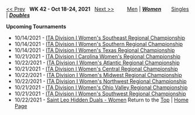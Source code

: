 <a name="top"></a>[<< Prev](women_doubles_2141.md) &nbsp; **WK 42 - Oct 18-24, 2021** &nbsp; [Next >>](women_doubles_2143.md) &nbsp;&nbsp;&nbsp;&nbsp;&nbsp;&nbsp;&nbsp; [Men](./men_doubles_2142.md) &#124; [***Women***](./women_doubles_2142.md) &nbsp;&nbsp;&nbsp;&nbsp;&nbsp; [Singles](./women_singles_2142.md) &#124; [***Doubles***](./women_doubles_2142.md)

**Upcoming Tournaments**  
- 10/14/2021 - <a href="https://colleges.wearecollegetennis.com/competitions/UniversityOfCentralFloridaW/Tournaments/Overview/477EFA21-99A1-4948-BCBA-3E47323DA44C" target="_blank">ITA Division I Women's Southeast Regional Championship</a>
- 10/14/2021 - <a href="https://colleges.wearecollegetennis.com/competitions/UniversityOfAlabamaW/Tournaments/Overview/3664EBFB-3074-4E63-93F8-6E120D21EEF6" target="_blank">ITA Division I Women's Southern Regional Championship</a>
- 10/14/2021 - <a href="https://colleges.wearecollegetennis.com/competitions/TexasChristianUniversityW/Tournaments/Overview/9574C0F1-FB6F-4587-813E-366D4EF8CD5F" target="_blank">ITA Division I Women's Texas Regional Championship</a>
- 10/21/2021 - <a href="https://colleges.wearecollegetennis.com/competitions/WakeForestUniversityW/Tournaments/Overview/61F146C9-753C-4458-9E95-EE269C0BB692" target="_blank">ITA Division I Carolina Women's Regional Championship</a>
- 10/22/2021 - <a href="https://colleges.wearecollegetennis.com/competitions/UniversityOfVirginiaW/Tournaments/Overview/03D2591A-B4EA-40D0-84EE-FA366640953F" target="_blank">ITA Division I Women's Atlantic Regional Championship</a>
- 10/21/2021 - <a href="https://colleges.wearecollegetennis.com/competitions/UniversityOfIowaW/Tournaments/Overview/D14DFB81-5E2F-4C19-96BD-C7C8E01E527B" target="_blank">ITA Division I Women's Central Regional Championship</a>
- 10/22/2021 - <a href="https://colleges.wearecollegetennis.com/competitions/OhioStateUniversityW/Tournaments/Overview/6552AE44-FB48-4C1E-A09A-B67C23ED4FEA" target="_blank">ITA Division I Women's Midwest Regional Championship</a>
- 10/22/2021 - <a href="https://colleges.wearecollegetennis.com/competitions/StanfordUniversityW/Tournaments/Overview/069089F9-1C02-43BD-82B5-B68774093F12" target="_blank">ITA Division I Women's Northwest Regional Championship</a>
- 10/21/2021 - <a href="https://colleges.wearecollegetennis.com/competitions/MiddleTennesseeStateUniversityW/Tournaments/Overview/34C6481F-30D0-4BCE-8E27-2B57D253FF5B" target="_blank">ITA Division I Women's Ohio Valley Regional Championship</a>
- 10/21/2021 - <a href="https://colleges.wearecollegetennis.com/competitions/UniversityOfSanDiegoW/Tournaments/Overview/9B2A2826-DFA4-4AF2-9D87-2A1D153E1CC1" target="_blank">ITA Division I Women's Southwest Regional Championship</a>
- 10/22/2021 - <a href="https://colleges.wearecollegetennis.com/competitions/SaintLeoUniversityW/Tournaments/Overview/4E66DF95-8991-4880-9830-29E9F5B3C53F" target="_blank">Saint Leo Hidden Duals - Women</a>
Return to the [Top](./${gender}_${type}_${weekCode}.md) &#124; [Home Page](../../index.md)